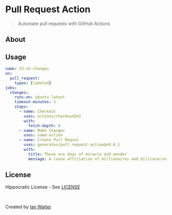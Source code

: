 # Pull Request Action
> Automate pull requests with GitHub Actions

## About



## Usage

```yml
name: Ch-ch-changes
on:
  pull_request:
    types: [labeled]
jobs:
  changes:
    runs-on: ubuntu-latest
    timeout-minutes: 5
    steps:
      - name: Checkout
        uses: actions/checkout@v2
        with:
          fetch-depth: 0
      - name: Make Changes
        uses: some-action
      - name: Create Pull Requst
        uses: generates/pull-request-action@v0.0.1
        with:
          title: These are days of miracle and wonder
          message: A loose affiliation of millionaires and billionaires
```

## License

Hippocratic License - See [LICENSE][licenseUrl]

&nbsp;

Created by [Ian Walter](https://ianwalter.dev)

[licenseUrl]: https://github.com/generates/pull-request-action/blob/main/LICENSE
